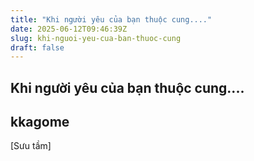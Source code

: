 ```yaml
---
title: "Khi người yêu của bạn thuộc cung...."
date: 2025-06-12T09:46:39Z
slug: khi-nguoi-yeu-cua-ban-thuoc-cung
draft: false
---
```


## Khi người yêu của bạn thuộc cung....

## kkagome

[Sưu tầm]